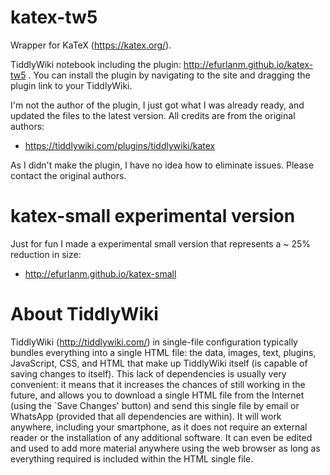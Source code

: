 # katex-tw5

Wrapper for KaTeX (https://katex.org/).

TiddlyWiki notebook including the plugin: http://efurlanm.github.io/katex-tw5 . You can install the plugin by navigating to the site and dragging the plugin link to your TiddlyWiki.

I'm not the author of the plugin, I just got what I was already ready, and updated the files to the latest version. All credits are from the original authors:

* https://tiddlywiki.com/plugins/tiddlywiki/katex

As I didn't make the plugin, I have no idea how to eliminate issues. Please contact the original authors.


# katex-small experimental version

Just for fun I made a experimental small version that represents a ~ 25% reduction in size:

* http://efurlanm.github.io/katex-small


# About TiddlyWiki

TiddlyWiki (http://tiddlywiki.com/) in single-file configuration typically bundles everything into a single HTML file: the data, images, text, plugins, JavaScript, CSS, and HTML that make up TiddlyWiki itself (is capable of saving changes to itself). This lack of dependencies is usually very convenient: it means that it increases the chances of still working in the future, and allows you to download a single HTML file from the Internet (using the `Save Changes' button) and send this single file by email or WhatsApp (provided that all dependencies are within). It will work anywhere, including your smartphone, as it does not require an external reader or the installation of any additional software. It can even be edited and used to add more material anywhere using the web browser as long as everything required is included within the HTML single file.
